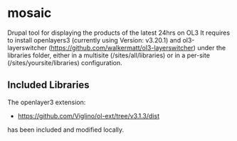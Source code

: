 # mosaic
Drupal tool for displaying the products of the latest 24hrs on OL3
It requires to install openlayers3 (currently using Version: v3.20.1) and 
ol3-layerswitcher (https://github.com/walkermatt/ol3-layerswitcher) under the libraries folder, 
either in a multisite (/sites/all/libraries) or in a per-site (/sites/yoursite/libraries) configuration.

## Included Libraries
The openlayer3 extension: 

* https://github.com/Viglino/ol-ext/tree/v3.1.3/dist

has been included and modified locally.
